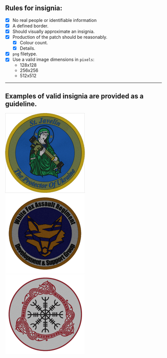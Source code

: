 ## Rules for insignia:
- [x] No real people or identifiable information
- [x] A defined border.
- [x] Should visually approximate an insignia.
- [x] Production of the patch should be reasonably.
     - [x] Colour count.
     - [x] Details.
- [x] `png` filetype.
- [x] Use a valid image dimensions in `pixels`:
  - 128x128
  - 256x256
  - 512x512

------------
## Examples of valid insignia are provided as a guideline.
[<img src="https://github.com/Walthzer/WFAR/blob/main/addons/insignia/respect/st_javelin.png?raw=true" alt="javelin" width="256"/>](javelin.png)
[<img src="https://github.com/Walthzer/WFAR/blob/main/addons/insignia/scripted/dev_team.png?raw=true" alt="devteam" width="256"/>](devteam.png)
[<img src="https://github.com/Walthzer/WFAR/blob/main/addons/insignia/players/l_nord.png?raw=true" alt="nord" width="256"/>](nord.png)
